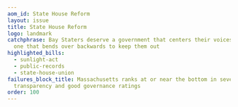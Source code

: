 ```yaml
---
aom_id: State House Reform
layout: issue
title: State House Reform
logo: landmark
catchphrase: Bay Staters deserve a government that centers their voices — not
  one that bends over backwards to keep them out
highlighted_bills:
  - sunlight-act
  - public-records
  - state-house-union
failures_block_title: Massachusetts ranks at or near the bottom in several
  transparency and good governance ratings
order: 100
---
```


